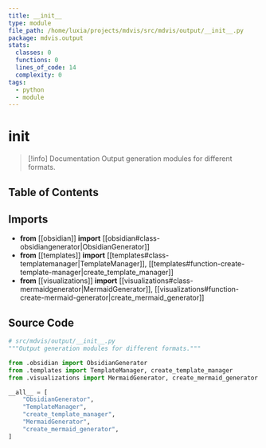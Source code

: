 ```yaml
---
title: __init__
type: module
file_path: /home/luxia/projects/mdvis/src/mdvis/output/__init__.py
package: mdvis.output
stats:
  classes: 0
  functions: 0
  lines_of_code: 14
  complexity: 0
tags:
  - python
  - module
---
```


# __init__

> [!info] Documentation
> Output generation modules for different formats.

## Table of Contents


## Imports

- **from** [[obsidian]] **import** [[obsidian#class-obsidiangenerator|ObsidianGenerator]]
- **from** [[templates]] **import** [[templates#class-templatemanager|TemplateManager]], [[templates#function-create-template-manager|create_template_manager]]
- **from** [[visualizations]] **import** [[visualizations#class-mermaidgenerator|MermaidGenerator]], [[visualizations#function-create-mermaid-generator|create_mermaid_generator]]

## Source Code

```python
# src/mdvis/output/__init__.py
"""Output generation modules for different formats."""

from .obsidian import ObsidianGenerator
from .templates import TemplateManager, create_template_manager
from .visualizations import MermaidGenerator, create_mermaid_generator

__all__ = [
    "ObsidianGenerator",
    "TemplateManager",
    "create_template_manager", 
    "MermaidGenerator",
    "create_mermaid_generator",
]
```
